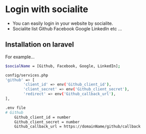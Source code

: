 
# Login with socialite

- You can easily login in your website by socialite.
- Socialite list
    Github
    Facebook
    Google
    LinkedIn etc ...

## Installation on laravel

For example...

```sh
$socialName = [Github, Facebook, Google, LinkedIn];

config/services.php
'github' => [
        'client_id' => env('Github_client_id'),
        'client_secret' => env('Github_client_secret'),
        'redirect' => env('Github_callback_url'),
],

.env file
# Github
    Github_client_id = number
    Github_client_secret = number
    Github_callback_url = https://domainName/github/callback

```

